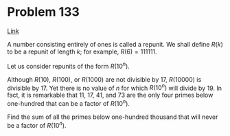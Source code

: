 # Problem 133

[Link](https://projecteuler.net/problem=133)

A number consisting entirely of ones is called a repunit. We shall define $R(k)$ to be a repunit of length $k$; for example, $R(6) = 111111$.

Let us consider repunits of the form $R(10^n)$.

Although $R(10)$, $R(100)$, or $R(1000)$ are not divisible by $17$, $R(10000)$ is divisible by $17$. Yet there is no value of $n$ for which $R(10^n)$ will divide by $19$. In fact, it is remarkable that $11$, $17$, $41$, and $73$ are the only four primes below one-hundred that can be a factor of $R(10^n)$.

Find the sum of all the primes below one-hundred thousand that will never be a factor of $R(10^n)$.